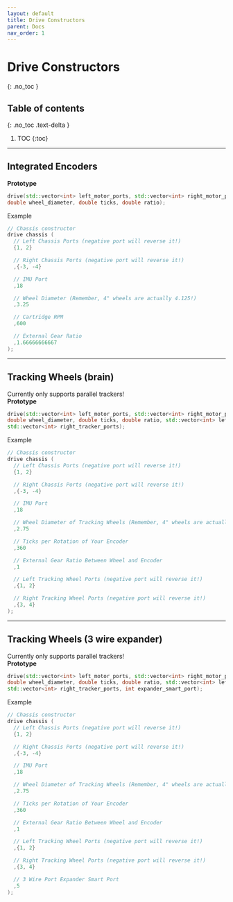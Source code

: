 ```yaml
---
layout: default
title: Drive Constructors
parent: Docs
nav_order: 1
---
```



# **Drive Constructors**
{: .no_toc }

## Table of contents
{: .no_toc .text-delta }

1. TOC
{:toc}


---


## Integrated Encoders
**Prototype**
```cpp
drive(std::vector<int> left_motor_ports, std::vector<int> right_motor_ports, int imu_port, 
double wheel_diameter, double ticks, double ratio);
```
Example  
```cpp
// Chassis constructor
drive chassis (
  // Left Chassis Ports (negative port will reverse it!)
  {1, 2}

  // Right Chassis Ports (negative port will reverse it!)
  ,{-3, -4}

  // IMU Port
  ,18

  // Wheel Diameter (Remember, 4" wheels are actually 4.125!)
  ,3.25

  // Cartridge RPM
  ,600

  // External Gear Ratio 
  ,1.66666666667
);
```


---


## Tracking Wheels (brain)
Currently only supports parallel trackers!  
**Prototype**
```cpp
drive(std::vector<int> left_motor_ports, std::vector<int> right_motor_ports, int imu_port, 
double wheel_diameter, double ticks, double ratio, std::vector<int> left_tracker_ports,
std::vector<int> right_tracker_ports);
```
Example
```cpp
// Chassis constructor
drive chassis (
  // Left Chassis Ports (negative port will reverse it!)
  {1, 2}

  // Right Chassis Ports (negative port will reverse it!)
  ,{-3, -4}

  // IMU Port
  ,18

  // Wheel Diameter of Tracking Wheels (Remember, 4" wheels are actually 4.125!)
  ,2.75

  // Ticks per Rotation of Your Encoder
  ,360

  // External Gear Ratio Between Wheel and Encoder
  ,1

  // Left Tracking Wheel Ports (negative port will reverse it!)
  ,{1, 2}

  // Right Tracking Wheel Ports (negative port will reverse it!)
  ,{3, 4}
);
```


---


## Tracking Wheels (3 wire expander)
Currently only supports parallel trackers!  
**Prototype**
```cpp
drive(std::vector<int> left_motor_ports, std::vector<int> right_motor_ports, int imu_port, 
double wheel_diameter, double ticks, double ratio, std::vector<int> left_tracker_ports, 
std::vector<int> right_tracker_ports, int expander_smart_port);
```
Example
```cpp
// Chassis constructor
drive chassis (
  // Left Chassis Ports (negative port will reverse it!)
  {1, 2}

  // Right Chassis Ports (negative port will reverse it!)
  ,{-3, -4}

  // IMU Port
  ,18

  // Wheel Diameter of Tracking Wheels (Remember, 4" wheels are actually 4.125!)
  ,2.75

  // Ticks per Rotation of Your Encoder
  ,360

  // External Gear Ratio Between Wheel and Encoder
  ,1

  // Left Tracking Wheel Ports (negative port will reverse it!)
  ,{1, 2}

  // Right Tracking Wheel Ports (negative port will reverse it!)
  ,{3, 4}

  // 3 Wire Port Expander Smart Port
  ,5
);
```